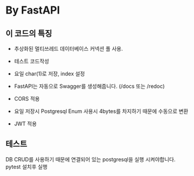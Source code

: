 # By FastAPI
## 이 코드의 특징
- 추상화된 멀티쓰레드 데이터베이스 커넥션 풀 사용.
- 테스트 코드작성
- 요일 char(1)로 저장, index 설정
- FastAPI는 자동으로 Swagger를 생성해줍니다. (/docs 또는 /redoc)
- CORS 적용
- 요일 저장시 Postgresql Enum 사용시 4bytes를 차지하기 때문에 수동으로 변환

- JWT 적용

## 테스트
DB CRUD를 사용하기 때문에 연결되어 있는 postgresql을 실행 시켜야합니다.   
pytest 설치후 실행